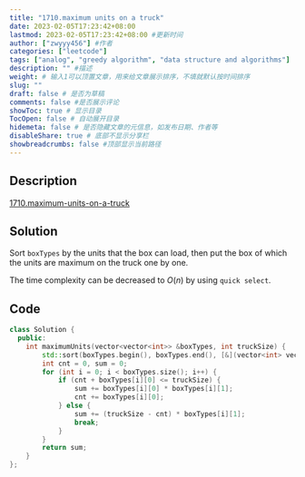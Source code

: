```yaml
---
title: "1710.maximum units on a truck"
date: 2023-02-05T17:23:42+08:00
lastmod: 2023-02-05T17:23:42+08:00 #更新时间
author: ["zwyyy456"] #作者
categories: ["leetcode"]
tags: ["analog", "greedy algorithm", "data structure and algorithms"]
description: "" #描述
weight: # 输入1可以顶置文章，用来给文章展示排序，不填就默认按时间排序
slug: ""
draft: false # 是否为草稿
comments: false #是否展示评论
showToc: true # 显示目录
TocOpen: false # 自动展开目录
hidemeta: false # 是否隐藏文章的元信息，如发布日期、作者等
disableShare: true # 底部不显示分享栏
showbreadcrumbs: false #顶部显示当前路径
---
```

## Description
[1710.maximum-units-on-a-truck](https://leetcode.com/problems/maximum-units-on-a-truck/)

## Solution
Sort `boxTypes` by the units that the box can load, then put the box of which the units are maximum on the truck one by one.

The time complexity can be decreased to $O(n)$ by using `quick select`.

## Code
```cpp
class Solution {
  public:
    int maximumUnits(vector<vector<int>> &boxTypes, int truckSize) {
        std::sort(boxTypes.begin(), boxTypes.end(), [&](vector<int> vec1, vector<int> vec2) { return vec1[1] >= vec2[1]; });
        int cnt = 0, sum = 0;
        for (int i = 0; i < boxTypes.size(); i++) {
            if (cnt + boxTypes[i][0] <= truckSize) {
                sum += boxTypes[i][0] * boxTypes[i][1];
                cnt += boxTypes[i][0];
            } else {
                sum += (truckSize - cnt) * boxTypes[i][1];
                break;
            }
        }
        return sum;
    }
};
```

